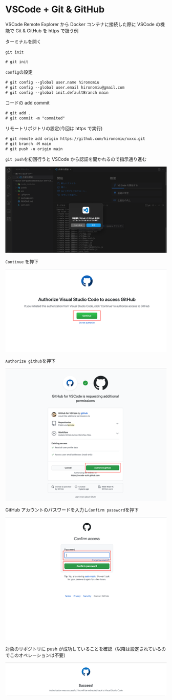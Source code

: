 # VSCode + Git & GitHub

VSCode Remote Explorer から Docker コンテナに接続した際に VSCode の機能で Git & GitHub を https で扱う例

ターミナルを開く

`git init`

```
# git init
```

`config`の設定

```
# git config --global user.name hironomiu
# git config --global user.email hironomiu@gmail.com
# git config --global init.defaultBranch main
```

コードの add commit

```
# git add .
# git commit -m "commited"
```

リモートリポジトリの設定(今回は https で実行)

```
# git remote add origin https://github.com/hironomiu/xxxx.git
# git branch -M main
# git push -u origin main
```

`git push`を初回行うと VSCode から認証を聞かれるので指示通り進む

![git-00](./images/git-00.png)

`Continue` を押下

![git-01](./images/git-01.png)

`Authorize github`を押下

![git-02](./images/git-02.png)

GitHub アカウントのパスワードを入力し`Confirm password`を押下

![git-03](./images/git-03.png)

対象のリポジトリに push が成功していることを確認（以降は設定されているのでこのオペレーションは不要）

![git-04](./images/git-04.png)
